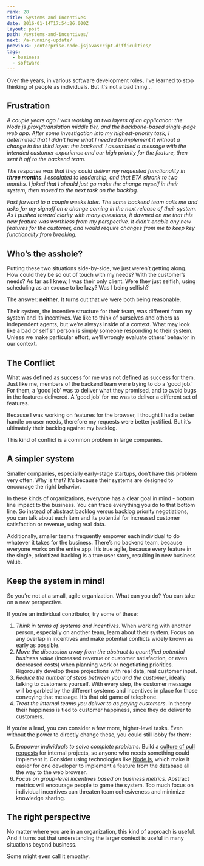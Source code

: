 ```yaml
---
rank: 28
title: Systems and Incentives
date: 2016-01-14T17:54:26.000Z
layout: post
path: /systems-and-incentives/
next: /a-running-update/
previous: /enterprise-node-jsjavascript-difficulties/
tags:
  - business
  - software
---
```


Over the years, in various software development roles, I've learned to stop thinking of people as individuals. But it's not a bad thing...

<div class='fold'></div>

## Frustration

*A couple years ago I was working on two layers of an application: the Node.js proxy/translation middle tier, and the backbone-based single-page web app. After some investigation into my highest-priority task, I determined that I didn’t have what I needed to implement it without a change in the third layer: the backend. I assembled a message with the intended customer experience and our high priority for the feature, then sent it off to the backend team.*

*The response was that they could deliver my requested functionality in **three months**. I escalated to leadership, and that ETA shrank to two months. I joked that I should just go make the change myself in their system, then moved to the next task on the backlog.*

*Fast forward to a couple weeks later. The same backend team calls me and asks for my signoff on a change coming in the next release of their system. As I pushed toward clarity with many questions, it dawned on me that this new feature was worthless from my perspective. It didn’t enable any new features for the customer, and would require changes from me to keep key functionality from breaking.*

## Who’s the asshole?

Putting these two situations side-by-side, we just weren’t getting along. How could they be so out of touch with my needs? With the customer’s needs? As far as I knew, I was their only client. Were they just selfish, using scheduling as an excuse to be lazy? Was I being selfish?

The answer: **neither**. It turns out that we were both being reasonable.

Their system, the incentive structure for their team, was different from my system and its incentives. We like to think of ourselves and others as independent agents, but we’re always inside of a context. What may look like a bad or selfish person is simply someone responding to their system. Unless we make particular effort, we’ll wrongly evaluate others’ behavior in our context.

## The Conflict

What was defined as success for me was not defined as success for them. Just like me, members of the backend team were trying to do a ‘good job.’ For them, a ‘good job’ was to deliver what they promised, and to avoid bugs in the features delivered. A ‘good job’ for me was to deliver a different set of features.

Because I was working on features for the browser, I thought I had a better handle on user needs, therefore my requests were better justified. But it’s ultimately their backlog against my backlog.

This kind of conflict is a common problem in large companies.

## A simpler system

Smaller companies, especially early-stage startups, don’t have this problem very often. Why is that? It’s because their systems are designed to encourage the right behavior.

In these kinds of organizations, everyone has a clear goal in mind - bottom line impact to the business. You can trace everything you do to that bottom line. So instead of abstract backlog versus backlog priority negotiations, you can talk about each item and its potential for increased customer satisfaction or revenue, using real data.

Additionally, smaller teams frequently empower each individual to do whatever it takes for the business. There’s no backend team, because everyone works on the entire app. It’s true agile, because every feature in the single, prioritized backlog is a true user story, resulting in new business value.

## Keep the system in mind!

So you’re not at a small, agile organization. What can you do? You can take on a new perspective.

If you’re an individual contributor, try some of these:

1. *Think in terms of systems and incentives*. When working with another person, especially on another team, learn about their system. Focus on any overlap in incentives and make potential conflicts widely known as early as possible.
2. *Move the discussion away from the abstract to quantified potential business value* (increased revenue or customer satisfaction, or even decreased costs) when planning work or negotiating priorities. Rigorously develop these projections with real data, real customer input.
3. *Reduce the number of steps between you and the customer*, ideally talking to customers yourself. With every step, the customer message will be garbled by the different systems and incentives in place for those conveying that message. It’s that old game of telephone.
4. *Treat the internal teams you deliver to as paying customers*. In theory their happiness is tied to customer happiness, since they do deliver to customers.

If you’re a lead, you can consider a few more, higher-level tasks. Even without the power to directly change these, you could still lobby for them:

5. *Empower individuals to solve complete problems*. Build a [culture of pull requests](http://neilb.org/2014/12/31/pr-etiquette.html) for internal projects, so anyone who needs something could implement it. Consider using technologies like [Node.js](https://nodejs.org/), which make it easier for one developer to implement a feature from the database all the way to the web browser.
6. *Focus on group-level incentives based on business metrics*. Abstract metrics will encourage people to game the system. Too much focus on individual incentives can threaten team cohesiveness and minimize knowledge sharing.

## The right perspective

No matter where you are in an organization, this kind of approach is useful. And it turns out that understanding the larger context is useful in many situations beyond business.

Some might even call it empathy.
